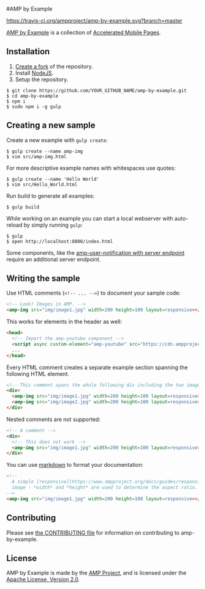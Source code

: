 #AMP by Example

https://travis-ci.org/ampproject/amp-by-example.svg?branch=master

[AMP by Example](http://amp-by-example.appspot.com/) is a collection of [Accelerated Mobile Pages](https://www.ampproject.org).

## Installation

1. [Create a fork](https://github.com/ampproject/amp-by-example#fork-destination-box) of the repository.
2. Install [NodeJS](https://nodejs.org).
3. Setup the repository.

```none
$ git clone https://github.com/YOUR_GITHUB_NAME/amp-by-example.git
$ cd amp-by-example
$ npm i
$ sudo npm i -g gulp
```

## Creating a new sample

Create a new example with `gulp create`:

```none
$ gulp create --name amp-img
$ vim src/amp-img.html
```

For more descriptive example names with whitespaces use quotes:

```none
$ gulp create --name 'Hello World'
$ vim src/Hello_World.html
```

Run build to generate all examples:

```none
$ gulp build
```

While working on an example you can start a local webserver with auto-reload by simply running
`gulp`:

```none
$ gulp
$ open http://localhost:8000/index.html
```

 Some components, like the [amp-user-notification with server endpoint](https://amp-by-example.appspot.com/amp-user-notification_with_server_enpoint.html) require an additional server endpoint.
 
## Writing the sample

Use HTML comments (`<!-- ... -->`) to document your sample code:

```html
<!-- Look! Images in AMP. -->
<amp-img src="img/image1.jpg" width=200 height=100 layout=responsive></amp-img>
```

This works for elements in the header as well:

```html
<head>
  <!-- Import the amp-youtube component -->
  <script async custom-element="amp-youtube" src="https://cdn.ampproject.org/v0/amp-youtube-0.1.js"></script>
  ...
</head>
```

Every HTML comment creates a separate example section spanning the following HTML element.

```html
<!-- This comment spans the whole following div including the two images -->
<div>
  <amp-img src="img/image1.jpg" width=200 height=100 layout=responsive></amp-img>
  <amp-img src="img/image2.jpg" width=200 height=100 layout=responsive></amp-img>
</div>
```

Nested comments are not supported:

```html
<!-- A comment -->
<div>
  <!-- This does not work -->
  <amp-img src="img/image1.jpg" width=200 height=100 layout=responsive></amp-img>
</div>
```

You can use [markdown](https://help.github.com/articles/github-flavored-markdown/) to format your documentation:

```html
<!--
  A simple [responsive](https://www.ampproject.org/docs/guides/responsive/control_layout.html)
  image - *width* and *height* are used to determine the aspect ratio.
-->
<amp-img src="img/image1.jpg" width=200 height=100 layout=responsive></amp-img>
```

## Contributing

Please see [the CONTRIBUTING file](CONTRIBUTING.md) for information on contributing to amp-by-example.

## License

AMP by Example is made by the [AMP Project](https://www.ampproject.org/), and is licensed under the [Apache License, Version 2.0](LICENSE).
